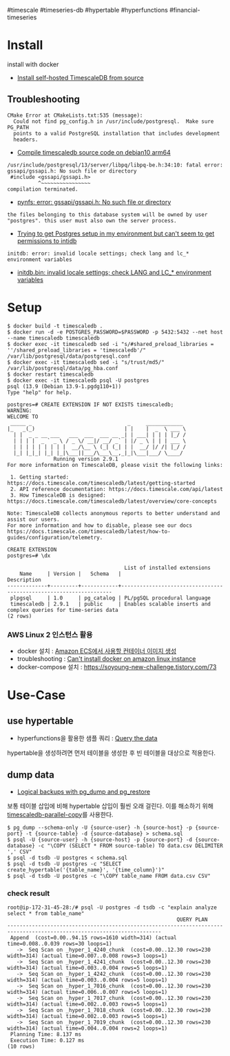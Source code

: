#timescale #timeseries-db #hypertable #hyperfunctions #financial-timeseries

# Install
install with docker

- [Install self-hosted TimescaleDB from source](https://docs.timescale.com/install/latest/self-hosted/installation-source/#configure-postgresql-after-installing-from-source)

## Troubleshooting
```
CMake Error at CMakeLists.txt:535 (message):
  Could not find pg_config.h in /usr/include/postgresql.  Make sure PG_PATH
  points to a valid PostgreSQL installation that includes development
  headers.
```
- [Compile timescaledb source code on debian10 arm64](https://stackoverflow.com/questions/64747925/compile-timescaledb-source-code-on-debian10-arm64)
```
/usr/include/postgresql/13/server/libpq/libpq-be.h:34:10: fatal error: gssapi/gssapi.h: No such file or directory
 #include <gssapi/gssapi.h>
          ^~~~~~~~~~~~~~~~~
compilation terminated.
```
- [pynfs: error: gssapi/gssapi.h: No such file or directory](https://stackoverflow.com/questions/20992032/pynfs-error-gssapi-gssapi-h-no-such-file-or-directory)

```
the files belonging to this database system will be owned by user "postgres". this user must also own the server process. 
```
- [Trying to get Postgres setup in my environment but can't seem to get permissions to intidb](https://stackoverflow.com/questions/10431426/trying-to-get-postgres-setup-in-my-environment-but-cant-seem-to-get-permissions)

```
initdb: error: invalid locale settings; check lang and lc_* environment variables
```
- [initdb.bin: invalid locale settings; check LANG and LC_* environment variables](https://stackoverflow.com/questions/41956994/initdb-bin-invalid-locale-settings-check-lang-and-lc-environment-variables)

# Setup
```console
$ docker build -t timescaledb .
$ docker run -d -e POSTGRES_PASSWORD=$PASSWORD -p 5432:5432 --net host --name timescaledb timescaledb
$ docker exec -it timescaledb sed -i "s/#shared_preload_libraries = ''/shared_preload_libraries = 'timescaledb'/" /var/lib/postgresql/data/postgresql.conf
$ docker exec -it timescaledb sed -i "s/trust/md5/" /var/lib/postgresql/data/pg_hba.conf
$ docker restart timescaledb
$ docker exec -it timescaledb psql -U postgres
psql (13.9 (Debian 13.9-1.pgdg110+1))
Type "help" for help.

postgres=# CREATE EXTENSION IF NOT EXISTS timescaledb;
WARNING:  
WELCOME TO
 _____ _                               _     ____________  
|_   _(_)                             | |    |  _  \ ___ \ 
  | |  _ _ __ ___   ___  ___  ___ __ _| | ___| | | | |_/ / 
  | | | |  _ ` _ \ / _ \/ __|/ __/ _` | |/ _ \ | | | ___ \ 
  | | | | | | | | |  __/\__ \ (_| (_| | |  __/ |/ /| |_/ /
  |_| |_|_| |_| |_|\___||___/\___\__,_|_|\___|___/ \____/
               Running version 2.9.1
For more information on TimescaleDB, please visit the following links:

 1. Getting started: https://docs.timescale.com/timescaledb/latest/getting-started
 2. API reference documentation: https://docs.timescale.com/api/latest
 3. How TimescaleDB is designed: https://docs.timescale.com/timescaledb/latest/overview/core-concepts

Note: TimescaleDB collects anonymous reports to better understand and assist our users.
For more information and how to disable, please see our docs https://docs.timescale.com/timescaledb/latest/how-to-guides/configuration/telemetry.

CREATE EXTENSION
postgres=# \dx
                                    
                                      List of installed extensions
    Name     | Version |   Schema   |                            Description                            
-------------+---------+------------+-------------------------------------------------------------------
 plpgsql     | 1.0     | pg_catalog | PL/pgSQL procedural language
 timescaledb | 2.9.1   | public     | Enables scalable inserts and complex queries for time-series data
(2 rows)
```

### AWS Linux 2 인스턴스 활용
- docker 설치 : [Amazon ECS에서 사용할 컨테이너 이미지 생성](https://docs.aws.amazon.com/ko_kr/AmazonECS/latest/developerguide/create-container-image.html)
- troubleshooting : [Can't install docker on amazon linux instance](https://stackoverflow.com/questions/59101980/cant-install-docker-on-amazon-linux-instance)
- docker-compose 설치 : https://soyoung-new-challenge.tistory.com/73

# Use-Case

## use hypertable
- hyperfunctions을 활용한 샘플 쿼리 : [Query the data](https://docs.timescale.com/timescaledb/latest/tutorials/financial-tick-data/financial-tick-query/)

hypertable을 생성하려면 먼저 테이블을 생성한 후 빈 테이블을 대상으로 적용한다.

## dump data
- [Logical backups with pg_dump  and pg_restore ](https://docs.timescale.com/timescaledb/latest/how-to-guides/backup-and-restore/pg-dump-and-restore/#restoring-individual-hypertables-from-backup)

보통 테이블 삽입에 비해 hypertable 삽입이 훨씬 오래 걸린다. 이를 해소하기 위해 [timescaledb-parallel-copy](https://github.com/timescale/timescaledb-parallel-copy)를 사용한다.

```console
$ pg_dump --schema-only -U {source-user} -h {source-host} -p {source-port} -t {source-table} -d {source-database} > schema.sql
$ psql -U {source-user} -h {source-host} -p {source-port} -d {source-database} -c "\COPY (SELECT * FROM source-table) TO data.csv DELIMITER ',' CSV"
$ psql -d tsdb -U postgres < schema.sql
$ psql -d tsdb -U postgres -c "SELECT create_hypertable('{table_name}', '{time_column}')"
$ psql -d tsdb -U postgres -c "\COPY table_name FROM data.csv CSV"
```

### check result
```
root@ip-172-31-45-28:/# psql -U postgres -d tsdb -c "explain analyze select * from table_name"
                                                       QUERY PLAN                                                       
------------------------------------------------------------------------------------------------------------------------
 Append  (cost=0.00..94.15 rows=1610 width=314) (actual time=0.008..0.039 rows=30 loops=1)
   ->  Seq Scan on _hyper_1_4240_chunk  (cost=0.00..12.30 rows=230 width=314) (actual time=0.007..0.008 rows=3 loops=1)
   ->  Seq Scan on _hyper_1_4241_chunk  (cost=0.00..12.30 rows=230 width=314) (actual time=0.003..0.004 rows=5 loops=1)
   ->  Seq Scan on _hyper_1_4242_chunk  (cost=0.00..12.30 rows=230 width=314) (actual time=0.003..0.004 rows=5 loops=1)
   ->  Seq Scan on _hyper_1_7016_chunk  (cost=0.00..12.30 rows=230 width=314) (actual time=0.006..0.007 rows=5 loops=1)
   ->  Seq Scan on _hyper_1_7017_chunk  (cost=0.00..12.30 rows=230 width=314) (actual time=0.002..0.003 rows=5 loops=1)
   ->  Seq Scan on _hyper_1_7018_chunk  (cost=0.00..12.30 rows=230 width=314) (actual time=0.002..0.003 rows=5 loops=1)
   ->  Seq Scan on _hyper_1_7019_chunk  (cost=0.00..12.30 rows=230 width=314) (actual time=0.004..0.004 rows=2 loops=1)
 Planning Time: 8.137 ms
 Execution Time: 0.127 ms
(10 rows)
```
